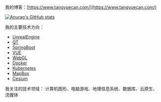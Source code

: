 我的博客：[https://www.tangyuecan.com/](https://www.tangyuecan.com/)

[![Anurag's GitHub stats](https://github-readme-stats.vercel.app/api?username=tan9710630)](https://github.com/anuraghazra/github-readme-stats)

我的主要技术方向：
- [UnrealEngine](https://www.unrealengine.com/zh-CN)
- [QT](https://www.qt.io/)
- [SpringBoot](https://spring.io/projects/spring-boot/)
- [VUE](https://cn.vuejs.org/)
- [WebGL](https://www.khronos.org/webgl/)
- [Docker](https://www.docker.com/)
- [Kubernetes](https://kubernetes.io/)
- [MapBox](https://www.mapbox.com/)
- [Cesium](https://cesium.com/)

我关注的技术领域：
计算机图形、电脑游戏、地理信息系统、数据库、云原生、流媒体
